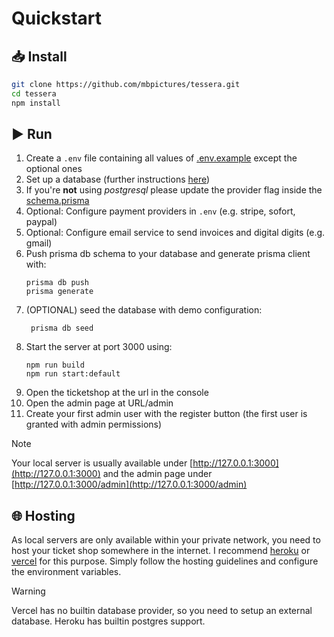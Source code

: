 # Quickstart
## 📥 Install
```sh
git clone https://github.com/mbpictures/tessera.git
cd tessera
npm install
```



## ▶️ Run
1. Create a ```.env``` file containing all values of [.env.example](.env.example) except the optional ones
2. Set up a database (further instructions [here](https://www.prisma.io/docs/getting-started/setup-prisma/start-from-scratch/relational-databases/connect-your-database-typescript-postgres))
3. If you're **not** using _postgresql_ please update the provider flag inside the [schema.prisma](prisma/schema.prisma)
4. Optional: Configure payment providers in ```.env``` (e.g. stripe, sofort, paypal)
5. Optional: Configure email service to send invoices and digital digits (e.g. gmail)
6. Push prisma db schema to your database and generate prisma client with:
   ```shell
   prisma db push
   prisma generate
   ```
7. (OPTIONAL) seed the database with demo configuration:
   ```shell
    prisma db seed
    ```
8. Start the server at port 3000 using:
    ```shell
    npm run build
    npm run start:default
    ```
9. Open the ticketshop at the url in the console
10. Open the admin page at URL/admin
11. Create your first admin user with the register button (the first user is granted with admin permissions)

> [!NOTE]
> Your local server is usually available under [http://127.0.0.1:3000](http://127.0.0.1:3000) and the admin page under [http://127.0.0.1:3000/admin](http://127.0.0.1:3000/admin)

## 🌐 Hosting
As local servers are only available within your private network, you need to host your ticket shop
somewhere in the internet. I recommend [heroku](https://heroku.com) or [vercel](https://vercel.com) for this purpose.
Simply follow the hosting guidelines and configure the environment variables.

> [!WARNING]
> Vercel has no builtin database provider, so you need to setup an external database. Heroku has builtin postgres support.

